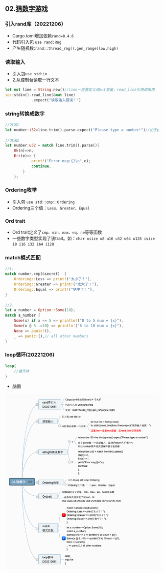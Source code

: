 ## 02.[猜数字游戏](https://kaisery.github.io/trpl-zh-cn/ch02-00-guessing-game-tutorial.html)
### 引入rand库（20221206）
- Cargo.toml增加依赖`rand=0.4.6`
- 代码引入包 `use rand:Rng`
- 产生随机数:`rand::thread_rng().gen_range(low,high)`

### 读取输入
- 引入包`use std:io`
- 2.从控制台读取一行文本
```rust
let mut line = String.new()//line一定要定义成mut变量，read_line引用调用用
io::stdin().read_line(&mut line)
            .expect("读取输入错误！")
```

### string转换成数字
```rust
//方法1
let number:i32=line.trim().parse.expect("Please type a number!")//由于parse是一个泛型输入、返回(Result<F, F::Err>),所以number需声明类型编译器才能推断

//方法2
let number:u32 = match line.trim().parse(){
    Ok(n)=>n,
    Err(e)=> {
            print!("Error msg:{}\n",e);
            continue;
        }
    };
```

### Ordering枚举
- 引入包 `use std::cmp::Ordering`
- Ordering三个值：`Less、Greater、Equal`

### Ord trait
- Ord trait定义了`cmp、min、max、eq、ne`等等函数
- 一些数字类型实现了该trait。如：`char usize u8 u16 u32 u64 u128 isize i8 i16 i32 i64 i128`

### match模式匹配
```rust
//1。
match number.cmp(&secret)  {
    Ordering::Less => print!("太小了！"),
    Ordering::Greater => print!("太大了！"),
    Ordering::Equal => print!("猜中了！"),
}

//2.
let a_number = Option::Some(10);
match a_number {
    Some(x) if x <= 5 => println!("0 to 5 num = {x}"),
    Some(x @ 6..=10) => println!("6 to 10 num = {x}"),
    None => panic!(),
    _ => panic!(),// all other numbers
}
```

### loop循环(20221206)
```rust
loop{
    //循环体
}
```
- 脑图

![](./assets/02.猜数字.png)